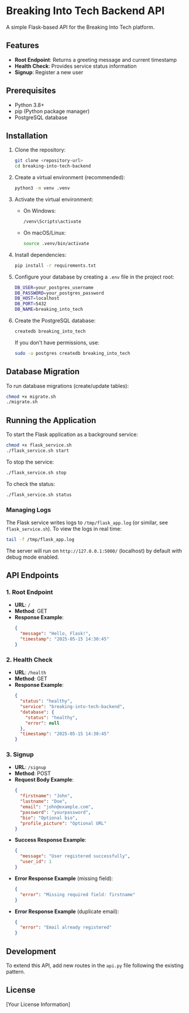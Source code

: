 # Breaking Into Tech Backend API

A simple Flask-based API for the Breaking Into Tech platform.

## Features

- **Root Endpoint**: Returns a greeting message and current timestamp
- **Health Check**: Provides service status information
- **Signup**: Register a new user

## Prerequisites

- Python 3.8+
- pip (Python package manager)
- PostgreSQL database

## Installation

1. Clone the repository:
   ```bash
   git clone <repository-url>
   cd breaking-into-tech-backend
   ```

2. Create a virtual environment (recommended):
   ```bash
   python3 -m venv .venv
   ```

3. Activate the virtual environment:
   - On Windows:
     ```bash
     /venv\Scripts\activate
     ```
   - On macOS/Linux:
     ```bash
     source .venv/bin/activate
     ```

4. Install dependencies:
   ```bash
   pip install -r requirements.txt
   ```

5. Configure your database by creating a `.env` file in the project root:
   ```bash
   DB_USER=your_postgres_username
   DB_PASSWORD=your_postgres_password
   DB_HOST=localhost
   DB_PORT=5432
   DB_NAME=breaking_into_tech
   ```

6. Create the PostgreSQL database:
   ```bash
   createdb breaking_into_tech
   ```
   If you don't have permissions, use:
   ```bash
   sudo -u postgres createdb breaking_into_tech
   ```

## Database Migration

To run database migrations (create/update tables):

```bash
chmod +x migrate.sh
./migrate.sh
```

## Running the Application

To start the Flask application as a background service:

```bash
chmod +x flask_service.sh
./flask_service.sh start
```

To stop the service:

```bash
./flask_service.sh stop
```

To check the status:

```bash
./flask_service.sh status
```

### Managing Logs

The Flask service writes logs to `/tmp/flask_app.log` (or similar, see `flask_service.sh`).
To view the logs in real time:

```bash
tail -f /tmp/flask_app.log
```

The server will run on `http://127.0.0.1:5000/` (localhost) by default with debug mode enabled.

## API Endpoints

### 1. Root Endpoint

- **URL**: `/`
- **Method**: GET
- **Response Example**:
  ```json
  {
    "message": "Hello, Flask!",
    "timestamp": "2025-05-15 14:30:45"
  }
  ```

### 2. Health Check

- **URL**: `/health`
- **Method**: GET
- **Response Example**:
  ```json
  {
    "status": "healthy",
    "service": "breaking-into-tech-backend",
    "database": {
      "status": "healthy",
      "error": null
    },
    "timestamp": "2025-05-15 14:30:45"
  }
  ```

### 3. Signup

- **URL**: `/signup`
- **Method**: POST
- **Request Body Example**:
  ```json
  {
    "firstname": "John",
    "lastname": "Doe",
    "email": "john@example.com",
    "password": "yourpassword",
    "bio": "Optional bio",
    "profile_picture": "Optional URL"
  }
  ```
- **Success Response Example**:
  ```json
  {
    "message": "User registered successfully",
    "user_id": 1
  }
  ```
- **Error Response Example** (missing field):
  ```json
  {
    "error": "Missing required field: firstname"
  }
  ```
- **Error Response Example** (duplicate email):
  ```json
  {
    "error": "Email already registered"
  }
  ```

## Development

To extend this API, add new routes in the `api.py` file following the existing pattern.

## License

[Your License Information]